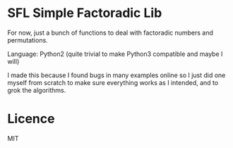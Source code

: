 # SFL Simple Factoradic Lib

For now, just a bunch of functions to deal with factoradic numbers and permutations.

Language: Python2 (quite trivial to make Python3 compatible and maybe I will)

I made this because I found bugs in many examples online so I just did one myself from scratch to make sure everything
 works as I intended, and to grok the algorithms.

# Licence

MIT